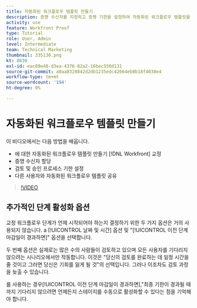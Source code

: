 ```yaml
---
title: 자동화된 워크플로우 템플릿 만들기
description: 증명 수신자를 지정하고 증명 기한을 설정하여 자동화된 워크플로우 템플릿을 만드는 방법을 알아봅니다. 그런 다음 다른 사용자와 템플릿을 공유합니다.
activity: use
feature: Workfront Proof
type: Tutorial
role: User, Admin
level: Intermediate
team: Technical Marketing
thumbnail: 335130.png
kt: 8830
exl-id: eac89e40-d3ea-4376-82a2-16bec550d131
source-git-commit: a0aa8328842d2db1235edc42664eb0b18f4038e4
workflow-type: tm+mt
source-wordcount: '194'
ht-degree: 0%

---
```


# 자동화된 워크플로우 템플릿 만들기

이 비디오에서는 다음 방법을 배웁니다.

* 에 대한 자동화된 워크플로우 템플릿 만들기 [!DNL  Workfront] 교정
* 증명 수신자 할당
* 검토 및 승인 프로세스 기한 설정
* 다른 사용자와 자동화된 워크플로우 템플릿 공유

>[!VIDEO](https://video.tv.adobe.com/v/335130/?quality=12)

## 추가적인 단계 활성화 옵션

교정 워크플로우 단계가 언제 시작되어야 하는지 결정하기 위한 두 가지 옵션은 거의 사용되지 않습니다. a [!UICONTROL 날짜 및 시간] 옵션 및 &quot;[!UICONTROL 이전 단계 마감일이 경과하면]&quot; 옵션을 선택합니다.

두 번째 옵션은 실제로는 많은 수의 사람들이 검토하고 있으며 모든 사용자를 기다리지 않으려는 시나리오에서만 작동합니다. 이것은 &quot;당신의 검토를 완료하는 데 일정 시간을 줄 것이고 그러면 당신은 기회를 잃게 될 것&quot;의 선택입니다. 그러나 이조차도 검토 과정을 늦출 수 있습니다.

를 사용하는 경우[!UICONTROL 이전 단계 마감일이 경과하면],&quot;최종 기한이 경과될 때까지 기다리지 않으려면 언제든지 스테이지를 수동으로 활성화할 수 있다는 점을 기억해야 합니다.

<!--
Lean More URLs
-->
